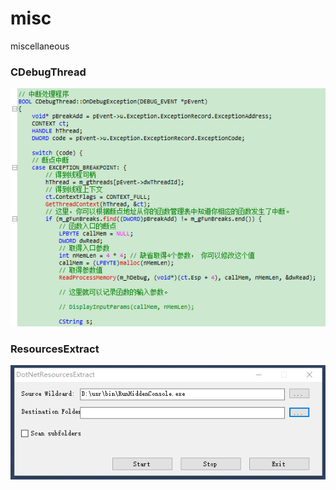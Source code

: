 # misc
miscellaneous

### CDebugThread
![CDebugThread](https://github.com/sleepreading/res/blob/master/CDebugThread.png)

### ResourcesExtract
![ResourcesExtract](https://github.com/sleepreading/res/blob/master/ResourcesExtract.png)
